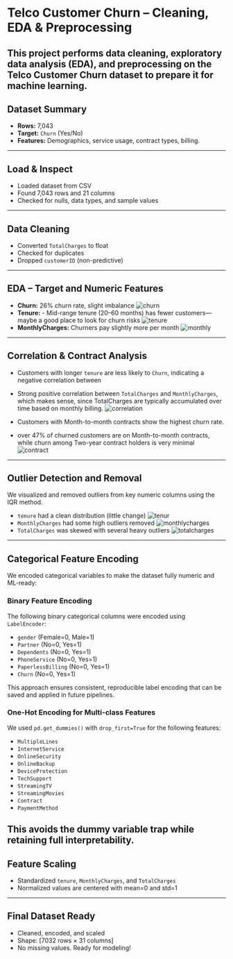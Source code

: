 # Telco Customer Churn – Cleaning, EDA & Preprocessing

This project performs data cleaning, exploratory data analysis (EDA), and preprocessing on the **Telco Customer Churn dataset** to prepare it for machine learning.
---

## Dataset Summary
- **Rows:** 7,043
- **Target:** `Churn` (Yes/No)
- **Features:** Demographics, service usage, contract types, billing.
---

## Load & Inspect

- Loaded dataset from CSV
- Found 7,043 rows and 21 columns
- Checked for nulls, data types, and sample values
---

## Data Cleaning

- Converted `TotalCharges` to float
- Checked for duplicates
- Dropped `customerID` (non-predictive)
---

## EDA – Target and Numeric Features

- **Churn:** 26% churn rate, slight imbalance
![churn](output/churn_distribution.png)
- **Tenure:** - Mid-range tenure (20–60 months) has fewer customers—maybe a good place to look for churn risks
![tenure](output/tenure_distribution.png)
- **MonthlyCharges:** Churners pay slightly more per month
![monthly](output/monthly_charges_boxplot.png)
---

## Correlation & Contract Analysis

- Customers with longer `tenure` are less likely to `Churn`, indicating a negative correlation between
- Strong positive correlation between `TotalCharges` and `MonthlyCharges`, which makes sense, since TotalCharges are typically accumulated over time based on monthly billing.
![correlation](output/correlation_heatmap.png)

- Customers with Month-to-month contracts show the highest churn rate.
- over 47% of churned customers are on Month-to-month contracts, while churn among Two-year contract holders is very minimal
![contract](output/churn_by_contract.png)
---

## Outlier Detection and Removal

We visualized and removed outliers from key numeric columns using the IQR method.

- `tenure` had a clean distribution (little change)
![tenur](output/tenure_boxplot.png)
- `MonthlyCharges` had some high outliers removed
![monthlycharges](output/MonthlyCharges_boxplot.png)
- `TotalCharges` was skewed with several heavy outliers
![totalcharges](output/TotalCharges_boxplot.png)
---

## Categorical Feature Encoding

We encoded categorical variables to make the dataset fully numeric and ML-ready:

### Binary Feature Encoding
The following binary categorical columns were encoded using `LabelEncoder`:

- `gender` (Female=0, Male=1)
- `Partner` (No=0, Yes=1)
- `Dependents` (No=0, Yes=1)
- `PhoneService` (No=0, Yes=1)
- `PaperlessBilling` (No=0, Yes=1)
- `Churn` (No=0, Yes=1)

This approach ensures consistent, reproducible label encoding that can be saved and applied in future pipelines.

### One-Hot Encoding for Multi-class Features
We used `pd.get_dummies()` with `drop_first=True` for the following features:

- `MultipleLines`
- `InternetService`
- `OnlineSecurity`
- `OnlineBackup`
- `DeviceProtection`
- `TechSupport`
- `StreamingTV`
- `StreamingMovies`
- `Contract`
- `PaymentMethod`

This avoids the dummy variable trap while retaining full interpretability.
---

## Feature Scaling

- Standardized `tenure`, `MonthlyCharges`, and `TotalCharges`
- Normalized values are centered with mean=0 and std=1
---

## Final Dataset Ready

- Cleaned, encoded, and scaled
- Shape: [7032 rows × 31 columns]
- No missing values. Ready for modeling!